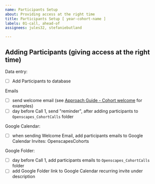 ```yaml
---
name: Participants Setup
about: Providing access at the right time
title: Participants Setup [ year-cohort-name ]
labels: 01-call, ahead-of
assignees: jules32, stefaniebutland

---
```


## Adding Participants (giving access at the right time)

Data entry:
-   [ ] Add Participants to database

Emails
-   [ ] send welcome email (see [Approach Guide - Cohort welcome](https://openscapes.github.io/approach-guide/champions/pre-cohort-engage.html#cohort-welcome) for examples)
-   [ ] day before Call 1, send "reminder", after adding participants to `Openscapes_CohortCalls` folder

Google Calendar:
-   [ ] when sending Welcome Email, add participants emails to Google Calendar Invites: OpenscapesCohorts

Google Folder:
-   [ ] day before Call 1, add participants emails to `Openscapes_CohortCalls` folder
-   [ ] add  Google Folder link to Google Calendar recurring invite under description
